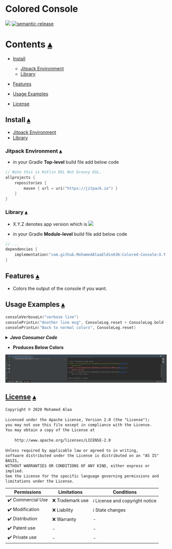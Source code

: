 # Colored Console
[![](https://jitpack.io/v/MohamedAlaaEldin636/Colored-Console.svg)](https://jitpack.io/#MohamedAlaaEldin636/Colored-Console)
[![semantic-release](https://img.shields.io/badge/%20%20%F0%9F%93%A6%F0%9F%9A%80-semantic--release-e10079.svg)](https://github.com/semantic-release/semantic-release)

# Contents [▴](#mautils-gson)

- [Install](#install-)
    - [Jitpack Environment](#jitpack-environment-)
    - [Library](#library-)

- [Features](#features-)

- [Usage Examples](#usage-examples-)

- [License](#license-)

## Install [▴](#contents-)

- [Jitpack Environment](#jitpack-environment-)
- [Library](#library-)

### Jitpack Environment [▴](#install-)

- in your Gradle **Top-level** build file add below code

``` kotlin
// Note this is Kotlin DSL Not Groovy DSL.
allprojects {
    repositories {
        maven { url = uri("https://jitpack.io") }
    }
}
```

### Library [▴](#install-)

- X.Y.Z denotes app version which is [![](https://jitpack.io/v/MohamedAlaaEldin636/Colored-Console.svg)](https://jitpack.io/#MohamedAlaaEldin636/Colored-Console)

- in your Gradle **Module-level** build file add below code

``` kotlin
// ...
dependencies {
    implementation("com.github.MohamedAlaaEldin636:Colored-Console:X.Y.Z")
}
```

## Features [▴](#contents-)

- Colors the output of the console if you want.

## Usage Examples [▴](#contents-)

``` kotlin
consoleVerboseLn("verbose line")
consolePrintLn("Another line msg", ConsoleLog.reset + ConsoleLog.bold + ConsoleLog.red)
consolePrintLn("Back to normal colors", ConsoleLog.reset)
```

<details>
<summary><i><strong>Java Consumer Code</strong></i></summary>
<p>

``` java
Console.verboseLn("verbose line");
Console.printLn("Another line msg", ConsoleLog.reset + ConsoleLog.bold + ConsoleLog.red);
Console.printLn("Back to normal colors", ConsoleLog.reset);
```

</p>
</details>

- **Produces Below Colors**

![Console Output](https://github.com/MohamedAlaaEldin636/Colored-Console/blob/master/console_output.png)

## [License](https://github.com/MohamedAlaaEldin636/Colored-Console/blob/master/LICENSE) [▴](#contents-)

```
Copyright © 2020 Mohamed Alaa

Licensed under the Apache License, Version 2.0 (the "License");
you may not use this file except in compliance with the License.
You may obtain a copy of the License at

    http://www.apache.org/licenses/LICENSE-2.0

Unless required by applicable law or agreed to in writing,
software distributed under the License is distributed on an "AS IS" BASIS,
WITHOUT WARRANTIES OR CONDITIONS OF ANY KIND, either express or implied.
See the License for the specific language governing permissions and limitations under the License.
```

| Permissions         | Limitations           | Conditions   |
| ------------------- | --------------------- | ----------- |
| :heavy_check_mark: Commercial Use | :x: Trademark use | :information_source: License and copyright notice |
| :heavy_check_mark: Modification | :x: Liability | :information_source: State changes |
| :heavy_check_mark: Distribution | :x: Warranty | - |
| :heavy_check_mark: Patent use | - | - |
| :heavy_check_mark: Private use | - | - |
